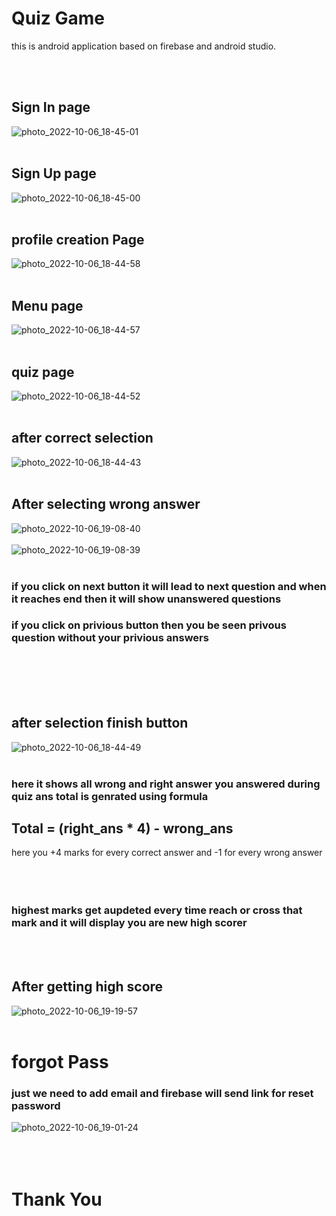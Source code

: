 
# Quiz Game

this is android application based on firebase and android studio. 

<br /><br />
## Sign In page

![photo_2022-10-06_18-45-01](https://user-images.githubusercontent.com/87719359/194322695-9221ef44-5e5e-4b6b-bf9e-50b7150c109e.jpg)
<br /><br />
## Sign Up page	
![photo_2022-10-06_18-45-00](https://user-images.githubusercontent.com/87719359/194323897-a6f05382-c591-4cc0-a3ff-e2b2fc2c2344.jpg)
<br /><br />
## profile creation Page

![photo_2022-10-06_18-44-58](https://user-images.githubusercontent.com/87719359/194326427-3d657b26-4c4f-48b2-9e2b-03601a3d6798.jpg)
<br /><br />
## Menu page
![photo_2022-10-06_18-44-57](https://user-images.githubusercontent.com/87719359/194326564-17b16897-5bc0-4d8e-a4a6-814cad978c09.jpg)
<br /><br />
## quiz page
![photo_2022-10-06_18-44-52](https://user-images.githubusercontent.com/87719359/194326925-4940610d-def0-46dd-b841-e8c7dc7ab6c0.jpg)
<br /><br />
## after correct selection 
![photo_2022-10-06_18-44-43](https://user-images.githubusercontent.com/87719359/194327291-694bbb85-4e8e-4722-9c18-a7bb76339d69.jpg)
<br /><br />

## After selecting wrong answer
![photo_2022-10-06_19-08-40](https://user-images.githubusercontent.com/87719359/194327948-55735bf9-c35b-4efc-a59a-6e004268fc40.jpg)
<br /><br />
![photo_2022-10-06_19-08-39](https://user-images.githubusercontent.com/87719359/194328103-960a629d-cd0b-4a98-a0fc-7f21c273403b.jpg)
<br /><br />

### if you click on next button it will lead to next question and when it reaches end then it will show unanswered questions
### if you click on privious button then you be seen privous question without your privious answers
<br /><br /><br /><br />
## after selection finish button
![photo_2022-10-06_18-44-49](https://user-images.githubusercontent.com/87719359/194328814-fe4b695f-b284-47e6-8de5-305aab112992.jpg)
<br /><br />
### here it shows all wrong and right answer you answered during quiz ans total is genrated using formula 
## 													Total = (right_ans * 4) - wrong_ans
here you +4 marks for every correct answer and -1 for every wrong answer
<br /><br /><br /><br />
### highest marks get aupdeted every time reach or cross that mark and it will display you are new high scorer
<br /><br />

## After getting high score

![photo_2022-10-06_19-19-57](https://user-images.githubusercontent.com/87719359/194330512-ca90d6dc-5aae-4f12-854b-e86d5ae54955.jpg)
<br /><br />
# forgot Pass 
### just we need to add email and firebase will send link for reset password
![photo_2022-10-06_19-01-24](https://user-images.githubusercontent.com/87719359/194333334-76e88118-e9af-4f42-adf1-f3b2b5eb82c7.jpg)
<br /><br /><br /><br />
# Thank You

